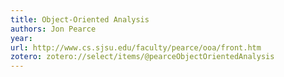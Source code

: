 ```yaml
---
title: Object-Oriented Analysis
authors: Jon Pearce
year: 
url: http://www.cs.sjsu.edu/faculty/pearce/ooa/front.htm
zotero: zotero://select/items/@pearceObjectOrientedAnalysis
---
```



